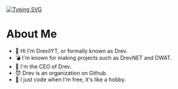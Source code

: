 <a href="https://git.io/typing-svg"><img src="https://readme-typing-svg.demolab.com?font=Fira+Code&pause=700&color=BB0000&width=435&lines=%F0%9F%91%8B+Heyo%2C+I'm+Drev+%F0%9F%91%8B;%F0%9F%91%A8%E2%80%8D%F0%9F%92%BB+I+%E2%9D%A4+Coding+%F0%9F%91%A8%E2%80%8D%F0%9F%92%BB;%F0%9F%98%8E+I'm+experienced+with+Batch+%F0%9F%98%8E" alt="Typing SVG" /></a>

# About Me
- 👋 Hi I'm DrevilYT, or formally known as Drev.
- 💣 I'm known for making projects such as DrevNET and DWAT.
- 🏢 I'm the CEO of Drev.
- 😈 Drev is an organization on Github.
- 🙂 I just code when I'm free, it's like a hobby.
